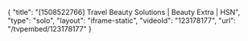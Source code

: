 {
    "title": "[1508522766] Travel Beauty Solutions | Beauty Extra | HSN",
    "type": "solo",
    "layout": "iframe-static",
    "videoId": "123178177",
    "url": "\/tvpembed\/123178177"
}